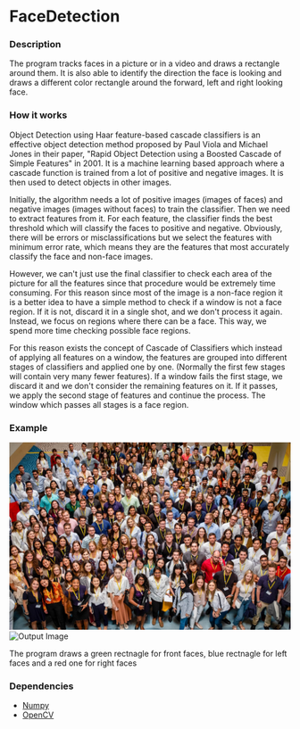 # FaceDetection

### Description
The program tracks faces in a picture or in a video and draws a rectangle around them. It is also able to identify the direction the face is looking and draws 
a different color rectangle around the forward, left and right looking face.

### How it works
Object Detection using Haar feature-based cascade classifiers is an effective object detection method proposed by Paul Viola and Michael Jones in their paper, 
"Rapid Object Detection using a Boosted Cascade of Simple Features" in 2001. It is a machine learning based approach where a cascade function is trained from 
a lot of positive and negative images. It is then used to detect objects in other images.

Initially, the algorithm needs a lot of positive images (images of faces) and negative images (images without faces) to train the classifier. 
Then we need to extract features from it. For each feature, the classifier finds the best threshold which will classify the faces to positive and 
negative. Obviously, there will be errors or misclassifications but we select the features with minimum error rate, which means they are the features that 
most accurately classify the face and non-face images.

However, we can't just use the final classifier to check each area of the picture for all the features since that procedure would be extremely time consuming. For 
this reason since most of the image is a non-face region it is a better idea to have a simple method to check if a window is not a face region. If it is not, 
discard it in a single shot, and we don't process it again. Instead, we focus on regions where there can be a face. This way, we spend more time checking possible face regions.

For this reason exists the concept of Cascade of Classifiers which instead of applying all features on a window, the features are grouped into different stages 
of classifiers and applied one by one. (Normally the first few stages will contain very many fewer features). If a window fails the first stage, we discard it and 
we don't consider the remaining features on it. If it passes, we apply the second stage of features and continue the process. The window which passes all stages is a face region.

### Example
![Input Image](/test.jpg)
![Output Image](/testOutput.png)

The program draws a green rectnagle for front faces, blue rectnagle for left faces and a red one for right faces

### Dependencies
- [Numpy](https://numpy.org/install/)
- [OpenCV](https://pypi.org/project/opencv-python/)
